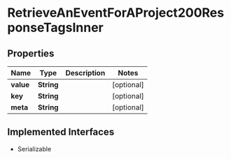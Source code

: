 

# RetrieveAnEventForAProject200ResponseTagsInner


## Properties

| Name | Type | Description | Notes |
|------------ | ------------- | ------------- | -------------|
|**value** | **String** |  |  [optional] |
|**key** | **String** |  |  [optional] |
|**meta** | **String** |  |  [optional] |


## Implemented Interfaces

* Serializable


